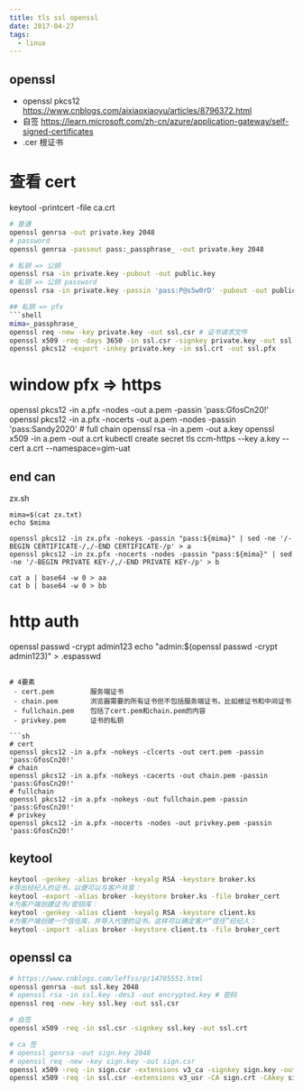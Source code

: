 ```yaml
---
title: tls ssl openssl
date: 2017-04-27
tags:
  - linux
---
```


## openssl

- openssl pkcs12 https://www.cnblogs.com/aixiaoxiaoyu/articles/8796372.html
- 自签 https://learn.microsoft.com/zh-cn/azure/application-gateway/self-signed-certificates
- .cer 根证书

# 查看 cert

keytool -printcert -file ca.crt

```sh
# 普通
openssl genrsa -out private.key 2048
# password
openssl genrsa -passout pass:_passphrase_ -out private.key 2048

# 私钥 => 公钥
openssl rsa -in private.key -pubout -out public.key
# 私钥 => 公钥 password
openssl rsa -in private.key -passin 'pass:P@s5w0rD' -pubout -out public.key

## 私钥 => pfx
```shell
mima=_passphrase_
openssl req -new -key private.key -out ssl.csr # 证书请求文件
openssl x509 -req -days 3650 -in ssl.csr -signkey private.key -out ssl.crt # 证书文件
openssl pkcs12 -export -inkey private.key -in ssl.crt -out ssl.pfx
```

# window pfx => https

openssl pkcs12 -in a.pfx -nodes -out a.pem -passin 'pass:GfosCn20!'
openssl pkcs12 -in a.pfx -nocerts -out a.pem -nodes -passin 'pass:Sandy2020' # full chain
openssl rsa -in a.pem -out a.key
openssl x509 -in a.pem -out a.crt
kubectl create secret tls ccm-https --key a.key --cert a.crt --namespace=gim-uat

## end can

zx.sh

```shell
mima=$(cat zx.txt)
echo $mima

openssl pkcs12 -in zx.pfx -nokeys -passin "pass:${mima}" | sed -ne '/-BEGIN CERTIFICATE-/,/-END CERTIFICATE-/p' > a
openssl pkcs12 -in zx.pfx -nocerts -nodes -passin "pass:${mima}" | sed -ne '/-BEGIN PRIVATE KEY-/,/-END PRIVATE KEY-/p' > b

cat a | base64 -w 0 > aa
cat b | base64 -w 0 > bb
```

# http auth

openssl passwd -crypt admin123
echo "admin:$(openssl passwd -crypt admin123)" > .espasswd

```

# 4要素
 - cert.pem        	服务端证书
 - chain.pem       	浏览器需要的所有证书但不包括服务端证书，比如根证书和中间证书
 - fullchain.pem   	包括了cert.pem和chain.pem的内容
 - privkey.pem     	证书的私钥

```sh
# cert
openssl pkcs12 -in a.pfx -nokeys -clcerts -out cert.pem -passin 'pass:GfosCn20!'
# chain
openssl pkcs12 -in a.pfx -nokeys -cacerts -out chain.pem -passin 'pass:GfosCn20!'
# fullchain
openssl pkcs12 -in a.pfx -nokeys -out fullchain.pem -passin 'pass:GfosCn20!'
# privkey
openssl pkcs12 -in a.pfx -nocerts -nodes -out privkey.pem -passin 'pass:GfosCn20!'
```

## keytool

```sh
keytool -genkey -alias broker -keyalg RSA -keystore broker.ks
#导出经纪人的证书，以便可以与客户共享：
keytool -export -alias broker -keystore broker.ks -file broker_cert
#为客户端创建证书/密钥库：
keytool -genkey -alias client -keyalg RSA -keystore client.ks
#为客户端创建一个信任库，并导入代理的证书。这样可以确定客户“信任”经纪人：
keytool -import -alias broker -keystore client.ts -file broker_cert
```

## openssl ca

```sh
# https://www.cnblogs.com/leffss/p/14705551.html
openssl genrsa -out ssl.key 2048
# openssl rsa -in ssl.key -des3 -out encrypted.key # 密码
openssl req -new -key ssl.key -out ssl.csr

# 自签
openssl x509 -req -in ssl.csr -signkey ssl.key -out ssl.crt

# ca 签
# openssl genrsa -out sign.key 2048
# openssl req -new -key sign.key -out sign.csr
openssl x509 -req -in sign.csr -extensions v3_ca -signkey sign.key -out sign.crt
openssl x509 -req -in ssl.csr -extensions v3_usr -CA sign.crt -CAkey sign.key -CAcreateserial -out ssl.crt
```
